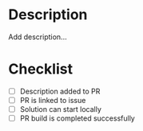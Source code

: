 # Description
Add description...

# Checklist
- [ ] Description added to PR
- [ ] PR is linked to issue
- [ ] Solution can start locally
- [ ] PR build is completed successfully
